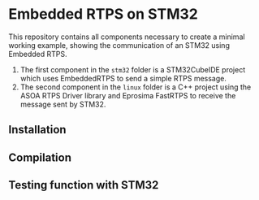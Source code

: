 # Embedded RTPS on STM32
This repository contains all components necessary to create a minimal working example, showing the communication of an STM32 using Embedded RTPS. 
1. The first component in the `stm32` folder is a STM32CubeIDE project which uses EmbeddedRTPS to send a simple RTPS message.
2. The second component in the `linux` folder is a C++ project using the ASOA RTPS Driver library and Eprosima FastRTPS to receive the message sent by STM32.

## Installation


## Compilation


## Testing function with STM32

